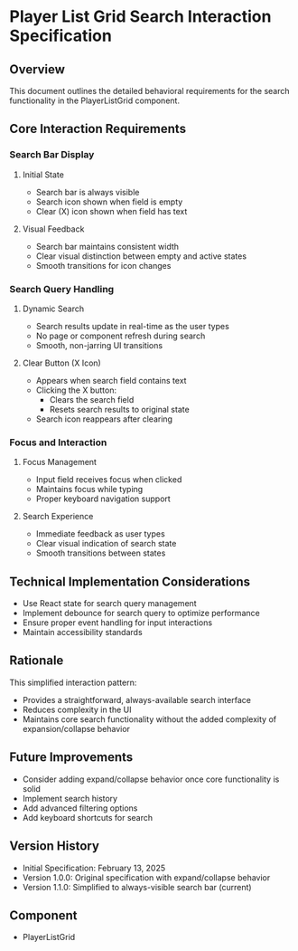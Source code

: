 # Player List Grid Search Interaction Specification

## Overview
This document outlines the detailed behavioral requirements for the search functionality in the PlayerListGrid component.

## Core Interaction Requirements

### Search Bar Display
1. Initial State
   - Search bar is always visible
   - Search icon shown when field is empty
   - Clear (X) icon shown when field has text

2. Visual Feedback
   - Search bar maintains consistent width
   - Clear visual distinction between empty and active states
   - Smooth transitions for icon changes

### Search Query Handling
1. Dynamic Search
   - Search results update in real-time as the user types
   - No page or component refresh during search
   - Smooth, non-jarring UI transitions

2. Clear Button (X Icon)
   - Appears when search field contains text
   - Clicking the X button:
     * Clears the search field
     * Resets search results to original state
   - Search icon reappears after clearing

### Focus and Interaction
1. Focus Management
   - Input field receives focus when clicked
   - Maintains focus while typing
   - Proper keyboard navigation support

2. Search Experience
   - Immediate feedback as user types
   - Clear visual indication of search state
   - Smooth transitions between states

## Technical Implementation Considerations
- Use React state for search query management
- Implement debounce for search query to optimize performance
- Ensure proper event handling for input interactions
- Maintain accessibility standards

## Rationale
This simplified interaction pattern:
- Provides a straightforward, always-available search interface
- Reduces complexity in the UI
- Maintains core search functionality without the added complexity of expansion/collapse behavior

## Future Improvements
- Consider adding expand/collapse behavior once core functionality is solid
- Implement search history
- Add advanced filtering options
- Add keyboard shortcuts for search

## Version History
- Initial Specification: February 13, 2025
- Version 1.0.0: Original specification with expand/collapse behavior
- Version 1.1.0: Simplified to always-visible search bar (current)

## Component
- PlayerListGrid
